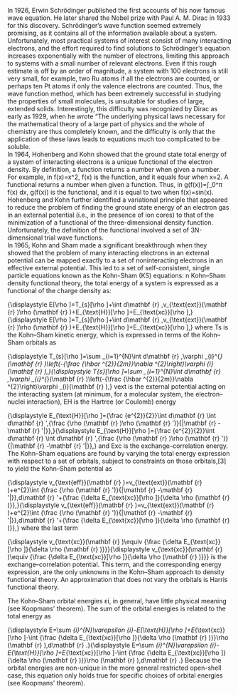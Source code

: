 In 1926, Erwin Schrödinger published the first accounts of his now famous wave equation. He later shared the Nobel prize with Paul A. M. Dirac in 1933 for this discovery. Schrödinger’s wave function seemed extremely promising, as it contains all of the information available about a system. Unfortunately, most practical systems of interest consist of many interacting electrons, and the effort required to find solutions to Schrödinger’s equation increases exponentially with the number of electrons, limiting this approach to systems with a small number of relevant electrons. Even if this rough estimate is off by an order of magnitude, a system with 100 electrons is still very small, for example, two Ru atoms if all the electrons are counted, or perhaps ten Pt atoms if only the valence electrons are counted. Thus, the wave function method, which has been extremely successful in studying the properties of small molecules, is unsuitable for studies of large, extended solids. Interestingly, this difficulty was recognized by Dirac as early as 1929, when he wrote “The underlying physical laws necessary for the mathematical theory of a large part of physics and the whole of chemistry are thus completely known, and the difficulty is only that the application of these laws leads to equations much too complicated to be soluble.<br/>
In 1964, Hohenberg and Kohn showed that the ground state total energy of a system of interacting electrons is a unique functional of the electron density. By definition, a function returns a number when given a number. For example, in f(x)=x^2, f(x) is the function, and it equals four when x=2. A functional returns a number when given a function. Thus, in g(f(x))=∫_0^π f(x) dx, g(f(x)) is the functional, and it is equal to two when f(x)=sin(x). Hohenberg and Kohn further identified a variational principle that appeared to reduce the problem of finding the ground state energy of an electron gas in an external potential (i.e., in the presence of ion cores) to that of the minimization of a functional of the three-dimensional density function. Unfortunately, the definition of the functional involved a set of 3N-dimensional trial wave functions.<br/>
In 1965, Kohn and Sham made a significant breakthrough when they showed that the problem of many interacting electrons in an external potential can be mapped exactly to a set of noninteracting electrons in an effective external potential. This led to a set of self-consistent, single particle equations known as the Kohn-Sham (KS) equations:
n Kohn–Sham density functional theory, the total energy of a system is expressed as a functional of the charge density as:

{\displaystyle E[\rho ]=T_{s}[\rho ]+\int d\mathbf {r} \,v_{\text{ext}}(\mathbf {r} )\rho (\mathbf {r} )+E_{\text{H}}[\rho ]+E_{\text{xc}}[\rho ],}{\displaystyle E[\rho ]=T_{s}[\rho ]+\int d\mathbf {r} \,v_{\text{ext}}(\mathbf {r} )\rho (\mathbf {r} )+E_{\text{H}}[\rho ]+E_{\text{xc}}[\rho ],}
where Ts is the Kohn–Sham kinetic energy, which is expressed in terms of the Kohn–Sham orbitals as

{\displaystyle T_{s}[\rho ]=\sum _{i=1}^{N}\int d\mathbf {r} \,\varphi _{i}^{*}(\mathbf {r} )\left(-{\frac {\hbar ^{2}}{2m}}\nabla ^{2}\right)\varphi _{i}(\mathbf {r} ),}{\displaystyle T_{s}[\rho ]=\sum _{i=1}^{N}\int d\mathbf {r} \,\varphi _{i}^{*}(\mathbf {r} )\left(-{\frac {\hbar ^{2}}{2m}}\nabla ^{2}\right)\varphi _{i}(\mathbf {r} ),}
vext is the external potential acting on the interacting system (at minimum, for a molecular system, the electron–nuclei interaction), EH is the Hartree (or Coulomb) energy

{\displaystyle E_{\text{H}}[\rho ]={\frac {e^{2}}{2}}\int d\mathbf {r} \int d\mathbf {r} '\,{\frac {\rho (\mathbf {r} )\rho (\mathbf {r} ')}{|\mathbf {r} -\mathbf {r} '|}},}{\displaystyle E_{\text{H}}[\rho ]={\frac {e^{2}}{2}}\int d\mathbf {r} \int d\mathbf {r} '\,{\frac {\rho (\mathbf {r} )\rho (\mathbf {r} ')}{|\mathbf {r} -\mathbf {r} '|}},}
and Exc is the exchange–correlation energy. The Kohn–Sham equations are found by varying the total energy expression with respect to a set of orbitals, subject to constraints on those orbitals,[3] to yield the Kohn–Sham potential as

{\displaystyle v_{\text{eff}}(\mathbf {r} )=v_{\text{ext}}(\mathbf {r} )+e^{2}\int {\frac {\rho (\mathbf {r} ')}{|\mathbf {r} -\mathbf {r} '|}}\,d\mathbf {r} '+{\frac {\delta E_{\text{xc}}[\rho ]}{\delta \rho (\mathbf {r} )}},}{\displaystyle v_{\text{eff}}(\mathbf {r} )=v_{\text{ext}}(\mathbf {r} )+e^{2}\int {\frac {\rho (\mathbf {r} ')}{|\mathbf {r} -\mathbf {r} '|}}\,d\mathbf {r} '+{\frac {\delta E_{\text{xc}}[\rho ]}{\delta \rho (\mathbf {r} )}},}
where the last term

{\displaystyle v_{\text{xc}}(\mathbf {r} )\equiv {\frac {\delta E_{\text{xc}}[\rho ]}{\delta \rho (\mathbf {r} )}}}{\displaystyle v_{\text{xc}}(\mathbf {r} )\equiv {\frac {\delta E_{\text{xc}}[\rho ]}{\delta \rho (\mathbf {r} )}}}
is the exchange–correlation potential. This term, and the corresponding energy expression, are the only unknowns in the Kohn–Sham approach to density functional theory. An approximation that does not vary the orbitals is Harris functional theory.

The Kohn–Sham orbital energies εi, in general, have little physical meaning (see Koopmans' theorem). The sum of the orbital energies is related to the total energy as

{\displaystyle E=\sum _{i}^{N}\varepsilon _{i}-E_{\text{H}}[\rho ]+E_{\text{xc}}[\rho ]-\int {\frac {\delta E_{\text{xc}}[\rho ]}{\delta \rho (\mathbf {r} )}}\rho (\mathbf {r} )\,d\mathbf {r} .}{\displaystyle E=\sum _{i}^{N}\varepsilon _{i}-E_{\text{H}}[\rho ]+E_{\text{xc}}[\rho ]-\int {\frac {\delta E_{\text{xc}}[\rho ]}{\delta \rho (\mathbf {r} )}}\rho (\mathbf {r} )\,d\mathbf {r} .}
Because the orbital energies are non-unique in the more general restricted open-shell case, this equation only holds true for specific choices of orbital energies (see Koopmans' theorem).
